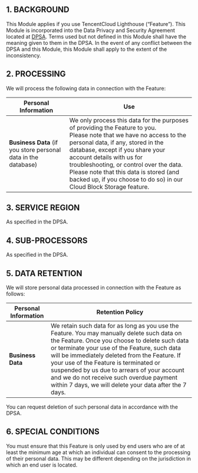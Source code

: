## 1. **BACKGROUND**
This Module applies if you use TencentCloud Lighthouse (“Feature”). This Module is incorporated into the Data Privacy and Security Agreement located at  [DPSA](https://intl.cloud.tencent.com/document/product/301/17347). Terms used but not defined in this Module shall have the meaning given to them in the DPSA. In the event of any conflict between the DPSA and this Module, this Module shall apply to the extent of the inconsistency.

## 2. **PROCESSING**
We will process the following data in connection with the Feature:

| **Personal Information**                                     | **Use**                                                      |
| ------------------------------------------------------------ | ------------------------------------------------------------ |
| **Business Data**   (if you store personal data in the database) | We only process this data for the purposes of providing the Feature to you. <br/>Please note that we have no access to the personal data, if any, stored in the database, except if you share your account details with us for troubleshooting, or control over the data.<br/> Please note that this data is stored (and backed up, if you choose to do so) in our Cloud Block Storage feature.|

## 3. **SERVICE REGION**
As specified in the DPSA.

## 4. **SUB-PROCESSORS**
As specified in the DPSA.

## 5. **DATA RETENTION**
We will store personal data processed in connection with the Feature as follows:

| **Personal Information**                                     | **Retention Policy**                                                      |
| ------------------------------------------------------------ | ------------------------------------------------------------ |
| **Business Data**|We retain such data for as long as you use the Feature. You may manually delete such data on the Feature. Once you choose to delete such data or terminate your use of the Feature, such data will be immediately deleted from the Feature. If your use of the Feature is terminated or suspended by us due to arrears of your account and we do not receive such overdue payment within 7 days, we will delete your data after the 7 days. |

You can request deletion of such personal data in accordance with the DPSA.
## 6. **SPECIAL CONDITIONS**
You must ensure that this Feature is only used by end users who are of at least the minimum age at which an individual can consent to the processing of their personal data. This may be different depending on the jurisdiction in which an end user is located.
